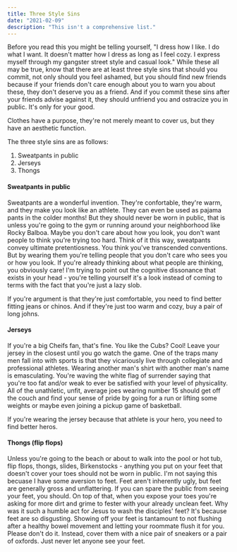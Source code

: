 ```yaml
---
title: Three Style Sins
date: "2021-02-09"
description: "This isn't a comprehensive list."
---
```


Before you read this you might be telling yourself, "I dress how I like. I do what
I want. It doesn't matter how I dress as long as I feel cozy. I express myself through
my gangster street style and casual look." While these all may be true, know that there are at
least three style sins that should you commit, not only should you feel ashamed, but you should
find new friends because if your friends don't care enough about you to warn you about these,
they don't deserve you as a friend. And if you commit these sins after your friends advise against it,
they should unfriend you and ostracize you in public. It's only for your good.

Clothes have a purpose, they're not merely meant to cover us, but they have an aesthetic function.

The three style sins are as follows:

1. Sweatpants in public
2. Jerseys
3. Thongs

#### Sweatpants in public

Sweatpants are a wonderful invention. They're confortable, they're warm, and they make you
look like an athlete. They can even be used as pajama pants in the colder months! But they
should never be worn in public, that is unless you're going to the gym or running around
your neighborhood like Rocky Balboa. Maybe you don't care about how you look, you don't
want people to think you're trying too hard. Think of it this way, sweatpants convey
ultimate pretentiosness. You think you've transcended conventions. But by wearing them you're telling people that you don't care who sees
you or how you look. If you're already thinking about what people are thinking, you obviously care!
I'm trying to point out the cognitive dissonance
that exists in your head - you're telling yourself it's a look instead of coming to terms
with the fact that you're just a lazy slob.

If you're argument is that they're just comfortable, you need to find better fitting jeans
or chinos. And if they're just too warm and cozy, buy a pair of long johns.

#### Jerseys

If you're a big Cheifs fan, that's fine. You like the Cubs? Cool! Leave your jersey
in the closest until you go watch the game. One of the traps many men fall into with sports
is that they vicariously live through collegiate and professional athletes. Wearing another
man's shirt with another man's name is emasculating. You're waving the white flag of surrender
saying that you're too fat and/or weak to ever be satisfied with your level of physicality. All
of the unathletic, unfit, average joes wearing number 15 should get off the couch and find
your sense of pride by going for a run or lifting some weights or maybe even joining a pickup game
of basketball.

If you're wearing the jersey because that athlete is your hero, you need to find better heros.

#### Thongs (flip flops)

Unless you're going to the beach or about to walk into the pool or hot tub, flip flops, thongs, slides, Birkenstocks - anything you put on your feet that doesn't cover your toes should not be worn in public. I'm not saying this becuase I have some aversion to feet. Feet aren't inherently ugly, but feet are generally gross and unflattering. If you can spare the public from seeing your feet, you should. On top of that, when you expose your toes you're asking for more dirt and grime to fester with your already unclean feet. Why was it such a humble act for Jesus to wash the disciples' feet? It's because feet are so disgusting. Showing off your feet is tantamount to not flushing after a healthy bowel movement and letting your roommate flush it for you. Please don't do it. Instead, cover them with a nice pair of sneakers or a pair of oxfords. Just never let anyone see your feet.
